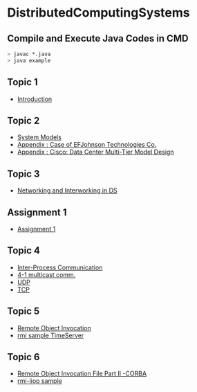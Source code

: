 # DistributedComputingSystems

## Compile and Execute Java Codes in CMD
```bash
> javac *.java
> java example
```

## Topic 1
- [Introduction](./Lecture%20Notes/dist1.pdf)

## Topic 2
- [System Models](./Lecture%20Notes/dist2.ppt)
- [Appendix : Case of EFJohnson Technologies Co.](./Lecture%20Notes/EFJohnsonTechnologies.pdf)
- [Appendix : Cisco: Data Center Multi-Tier Model Design](./Lecture%20Notes/Cisco_DCInfra2.pdf)

## Topic 3
- [Networking and Interworking in DS](./Lecture%20Notes/dist3.ppt)

## Assignment 1
- [Assignment 1](./Assignment/Assignment%201/)

## Topic 4
- [Inter-Process Communication](./Lecture%20Notes/dist4-process-communication.ppt)
- [4-1 multicast comm.](./Lecture%20Notes/dist4-1.ppt)
- [UDP](./sample/udp/)
- [TCP](./sample/tcp/)

## Topic 5
- [Remote Object Invocation](./Lecture%20Notes/dist5-remoteInvocation.ppt)
- [rmi sample TimeServer](./sample/rmi/)

## Topic 6
- [Remote Object Invocation File Part II -CORBA](./Lecture%20Notes/dist6-corba.ppt)
- [rmi-iiop sample](./sample/corba/)
